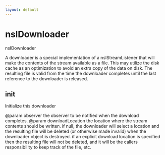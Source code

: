 ```yaml
---
layout: default
---
```


# nsIDownloader #

nsIDownloader

A downloader is a special implementation of a nsIStreamListener that will
make the contents of the stream available as a file.  This may utilize the
disk cache as an optimization to avoid an extra copy of the data on disk.
The resulting file is valid from the time the downloader completes until
the last reference to the downloader is released.


## init ##

Initialize this downloader

@param observer
       the observer to be notified when the download completes.
@param downloadLocation
       the location where the stream contents should be written.
       if null, the downloader will select a location and the
       resulting file will be deleted (or otherwise made invalid)
       when the downloader object is destroyed.  if an explicit
       download location is specified then the resulting file will
       not be deleted, and it will be the callers responsibility
       to keep track of the file, etc.

